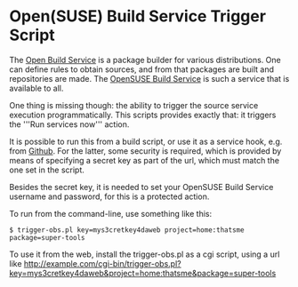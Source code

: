 Open(SUSE) Build Service Trigger Script
=======================================

The [Open Build Service] is a package builder for various distributions. One
can define rules to obtain sources, and from that packages are built and
repositories are made. The [OpenSUSE Build Service] is such a service that is
available to all.

One thing is missing though: the ability to trigger the source service
execution programmatically. This scripts provides exactly that: it triggers
the '''Run services now''' action.


It is possible to run this from a build script, or use it as a service hook,
e.g. from [Github]. For the latter, some security is required, which is
provided by means of specifying a secret key as part of the url, which must
match the one set in the script.

Besides the secret key, it is needed to set your OpenSUSE Build Service
username and password, for this is a protected action.

To run from the command-line, use something like this:

    $ trigger-obs.pl key=mys3cretkey4daweb project=home:thatsme package=super-tools


To use it from the web, install the trigger-obs.pl as a cgi script, using
a url like http://example.com/cgi-bin/trigger-obs.pl?key=mys3cretkey4daweb&project=home:thatsme&package=super-tools

[obs-trigger]: http://github.com/wvengen/obs-trigger
[Open Build Service]: http://open-build-service.org/
[OpenSUSE Build Service]: https://build.opensuse.org/
[Github]: http://github.com/
